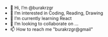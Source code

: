 - 👋 Hi, I’m @burakrzgr
- 👀 I’m interested in Coding, Reading, Drawing
- 🌱 I’m currently learning React
- 💞️ I’m looking to collaborate on ...
- 📫 How to reach me "burakrzgr@gmail"

<!---
burakrzgr/burakrzgr is a ✨ special ✨ repository because its `README.md` (this file) appears on your GitHub profile.
You can click the Preview link to take a look at your changes.
--->
